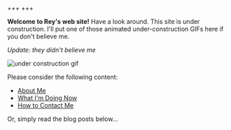 +++
+++

**Welcome to Rey's web site!** Have a look around. This site is under construction. I'll put one of those animated under-construction GIFs here if you don't believe me.

*Update: they didn't believe me*

![under construction gif](/images/underconstruction.gif "this site is UNDER CONSTRUCTION")

Please consider the following content:

* [About Me](/about)
* [What I'm Doing Now](/now)
* [How to Contact Me](/contact)

Or, simply read the blog posts below...